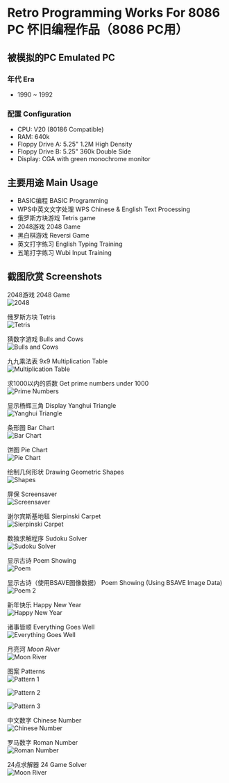 Retro Programming Works For 8086 PC 怀旧编程作品（8086 PC用）
=============================================================

被模拟的PC Emulated PC
----------------------

### 年代 Era

* 1990 ~ 1992

### 配置 Configuration

* CPU: V20 (80186 Compatible)
* RAM: 640k
* Floppy Drive A: 5.25" 1.2M High Density 
* Floppy Drive B: 5.25" 360k Double Side 
* Display: CGA with green monochrome monitor

主要用途 Main Usage
-------------------

* BASIC编程 BASIC Programming
* WPS中英文文字处理 WPS Chinese & English Text Processing
* 俄罗斯方块游戏 Tetris game
* 2048游戏 2048 Game
* 黑白棋游戏 Reversi Game
* 英文打字练习 English Typing Training
* 五笔打字练习 Wubi Input Training

截图欣赏 Screenshots
--------------------

2048游戏 2048 Game  
![2048](PICTURES/2048.png)

俄罗斯方块 Tetris  
![Tetris](PICTURES/Tetris.png)

猜数字游戏 Bulls and Cows  
![Bulls and Cows](PICTURES/guessnum.png)

九九乘法表 9x9 Multiplication Table  
![Multiplication Table](PICTURES/Chengfa.png)

求1000以内的质数 Get prime numbers under 1000  
![Prime Numbers](PICTURES/primes.png)

显示杨辉三角 Display Yanghui Triangle  
![Yanghui Triangle](PICTURES/Yanghui.png)

条形图 Bar Chart  
![Bar Chart](PICTURES/barchart.png)

饼图 Pie Chart  
![Pie Chart](PICTURES/piechart.png)

绘制几何形状 Drawing Geometric Shapes  
![Shapes](PICTURES/Shapes.png)

屏保 Screensaver  
![Screensaver](PICTURES/lines.png)

谢尔宾斯基地毯 Sierpinski Carpet  
![Sierpinski Carpet](PICTURES/Carpet.png)

数独求解程序 Sudoku Solver  
![Sudoku Solver](PICTURES/Sudoku_Solver.png)

显示古诗 Poem Showing  
![Poem](PICTURES/poem.png)

显示古诗（使用BSAVE图像数据） Poem Showing (Using BSAVE Image Data)  
![Poem 2](PICTURES/poem2.png)

新年快乐 Happy New Year  
![Happy New Year](PICTURES/New_Year.png)

诸事皆顺 Everything Goes Well  
![Everything Goes Well](PICTURES/Well.png)

月亮河 *Moon River*  
![Moon River](PICTURES/Moon_River.png)

图案 Patterns  
![Pattern 1](PICTURES/Pattern_1.png)  
  
![Pattern 2](PICTURES/Pattern_2.png)  
  
![Pattern 3](PICTURES/Pattern_3.png)

中文数字 Chinese Number  
![Chinese Number](PICTURES/Chinese_Number.png)

罗马数字 Roman Number  
![Roman Number](PICTURES/Roman_Number.png)

24点求解器 24 Game Solver  
![Moon River](PICTURES/24_Game_Solver.png)

